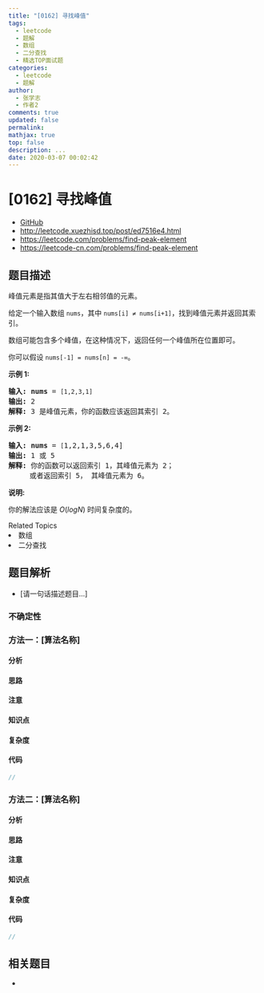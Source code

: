 ```yaml
---
title: "[0162] 寻找峰值"
tags:
  - leetcode
  - 题解
  - 数组
  - 二分查找
  - 精选TOP面试题
categories:
  - leetcode
  - 题解
author:
  - 张学志
  - 作者2
comments: true
updated: false
permalink:
mathjax: true
top: false
description: ...
date: 2020-03-07 00:02:42
---
```



# [0162] 寻找峰值
* [GitHub](https://github.com/algoboy101/LeetCodeCrowdsource/tree/master/_posts/QA/%5B0162%5D%20%E5%AF%BB%E6%89%BE%E5%B3%B0%E5%80%BC.md)
* http://leetcode.xuezhisd.top/post/ed7516e4.html
* https://leetcode.com/problems/find-peak-element
* https://leetcode-cn.com/problems/find-peak-element


## 题目描述

<p>峰值元素是指其值大于左右相邻值的元素。</p>

<p>给定一个输入数组&nbsp;<code>nums</code>，其中 <code>nums[i] &ne; nums[i+1]</code>，找到峰值元素并返回其索引。</p>

<p>数组可能包含多个峰值，在这种情况下，返回任何一个峰值所在位置即可。</p>

<p>你可以假设&nbsp;<code>nums[-1] = nums[n] = -&infin;</code>。</p>

<p><strong>示例 1:</strong></p>

<pre><strong>输入:</strong> <strong>nums</strong> = <code>[1,2,3,1]</code>
<strong>输出:</strong> 2
<strong>解释: </strong>3 是峰值元素，你的函数应该返回其索引 2。</pre>

<p><strong>示例&nbsp;2:</strong></p>

<pre><strong>输入:</strong> <strong>nums</strong> = <code>[</code>1,2,1,3,5,6,4]
<strong>输出:</strong> 1 或 5 
<strong>解释:</strong> 你的函数可以返回索引 1，其峰值元素为 2；
&nbsp;    或者返回索引 5， 其峰值元素为 6。
</pre>

<p><strong>说明:</strong></p>

<p>你的解法应该是&nbsp;<em>O</em>(<em>logN</em>)<em>&nbsp;</em>时间复杂度的。</p>
<div><div>Related Topics</div><div><li>数组</li><li>二分查找</li></div></div>


## 题目解析
* [请一句话描述题目...]

### 不确定性


### 方法一：[算法名称]

#### 分析

#### 思路

#### 注意

#### 知识点

#### 复杂度

#### 代码

```cpp
//
```


### 方法二：[算法名称]

#### 分析

#### 思路

#### 注意

#### 知识点

#### 复杂度

#### 代码

```cpp
//
```


## 相关题目
* 
